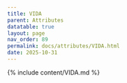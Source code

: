 ```yaml
---
title: VIDA
parent: Attributes
datatable: true
layout: page
nav_order: 89
permalink: docs/attributes/VIDA.html
date: 2025-10-31
---
```

{% include content/VIDA.md %}
